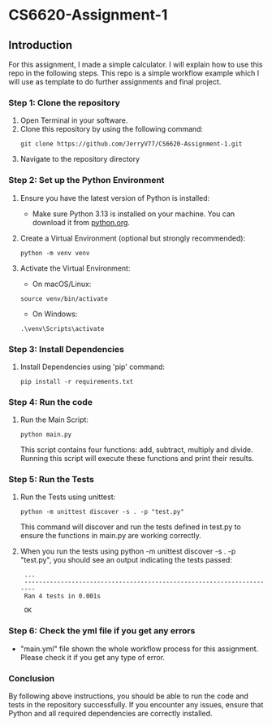 # CS6620-Assignment-1

## Introduction
For this assignment, I made a simple calculator. I will explain how to use this repo in the following steps. This repo is a simple workflow example which I will use as template to do further assignments and final project.

### Step 1: Clone the repository
  1. Open Terminal in your software.
  2. Clone this repository by using the following command:
     ```
     git clone https://github.com/JerryV77/CS6620-Assignment-1.git
     ```
  3. Navigate to the repository directory

### Step 2: Set up the Python Environment
  1. Ensure you have the latest version of Python is installed:
     
     * Make sure Python 3.13 is installed on your machine. You can download it from [python.org](https://www.python.org/downloads/).

  2. Create a Virtual Environment (optional but strongly recommended):
     ```
     python -m venv venv
     ```
  3. Activate the Virtual Environment:
     * On macOS/Linux:
     ```
     source venv/bin/activate
     ```
     * On Windows:
     ```
     .\venv\Scripts\activate
     ```

### Step 3: Install Dependencies
  1. Install Dependencies using 'pip' command:
     ```
     pip install -r requirements.txt
     ```

### Step 4: Run the code
  1. Run the Main Script:
      ```
      python main.py
      ```
      
      This script contains four functions: add, subtract, multiply and divide. Running this script will execute these functions and print their results.

### Step 5: Run the Tests
  1. Run the Tests using unittest:
     ```
     python -m unittest discover -s . -p "test.py"
     ```
     
     This command will discover and run the tests defined in test.py to ensure the functions in main.py are working correctly.

  2. When you run the tests using python -m unittest discover -s . -p "test.py", you should see an output indicating the tests passed:
     ```
      ...
      ----------------------------------------------------------------------
      Ran 4 tests in 0.001s

      OK

     ```
### Step 6: Check the yml file if you get any errors
* "main.yml" file shown the whole workflow process for this assignment. Please check it if you get any type of error.
  
### Conclusion
By following above instructions, you should be able to run the code and tests in the repository successfully. If you encounter any issues, ensure that Python and all required dependencies are correctly installed.
